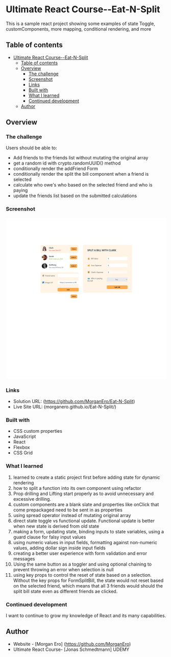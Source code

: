 # Ultimate React Course--Eat-N-Split

This is a sample react project showing some examples of state Toggle, customComponents, more mapping, conditional rendering, and more

## Table of contents

- [Ultimate React Course--Eat-N-Split](#ultimate-react-course--eat-n-split)
  - [Table of contents](#table-of-contents)
  - [Overview](#overview)
    - [The challenge](#the-challenge)
    - [Screenshot](#screenshot)
    - [Links](#links)
    - [Built with](#built-with)
    - [What I learned](#what-i-learned)
    - [Continued development](#continued-development)
  - [Author](#author)

## Overview

### The challenge

Users should be able to:

- Add friends to the friends list without mutating the original array
- get a random id with crypto.randomUUID() method
- conditionally render the addFriend Form
- conditionally render the split the bill component when a friend is selected
- calculate who owe's who based on the selected friend and who is paying
- update the friends list based on the submitted calculations

### Screenshot

![](/src/Screen%20Shot%202024-07-08%20at%2019.14.43.png)

### Links

- Solution URL: (https://github.com/MorganEro/Eat-N-Split)
- Live Site URL: (morganero.github.io/Eat-N-Split/)

### Built with

- CSS custom properties
- JavaScript
- React
- Flexbox
- CSS Grid

### What I learned

1. learned to create a static project first before adding state for dynamic rendering
2. how to split a function into its own component using refactor
3. Prop drilling and Lifting start properly as to avoid unnecessary and excessive drilling.
4. custom components are a blank slate and properties like onClick that come prepackaged need to be sent in as properties
5. using spread operator instead of mutating original array
6. direct state toggle vs functional update. Functional update is better when new state is derived from old state
7. making a form, updating state, binding inputs to state variables, using a guard clause for falsy input values
8. using numeric values in input fields, formatting against non-numeric values, adding dollar sign inside input fields
9. creating a better user experience with form validation and error messages
10. Using the same button as a toggler and using optional chaining to prevent throwing an error when selection is null
11. using key props to control the reset of state based on a selection. Without the key props for FormSplitBill, the state would not reset based on the selected friend, which means that all 3 friends would should the split bill state even as different friends ae clicked.

### Continued development

I want to continue to grow my knowledge of React and its many capabilities.

## Author

- Website - [Morgan Ero] (https://github.com/MorganEro)
- Ultimate React Course- [Jonas Schmedtmann] UDEMY
